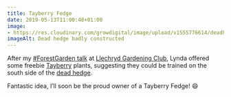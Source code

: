 ```yaml
---
title: Tayberry Fedge
date: 2019-05-13T11:00:48+01:00
image: 
- https://res.cloudinary.com/growdigital/image/upload/v1555776614/deadhedge-39D0EDB7.jpg
imageAlt: Dead hedge badly constructed
---
```


After my [#ForestGarden talk](https://www.forestgarden.wales/talks/ldgc/) at [Llechryd Gardening Club](https://www.facebook.com/LlechrydDGC/), Lynda offered some freebie [Tayberry](https://en.wikipedia.org/wiki/Tayberry) plants, suggesting they could be trained on the south side of the [dead hedge](https://www.forestgarden.wales/blog/dead-hedging-forest-garden/).

Fantastic idea, I’ll soon be the proud owner of a Tayberry Fedge! 😄
